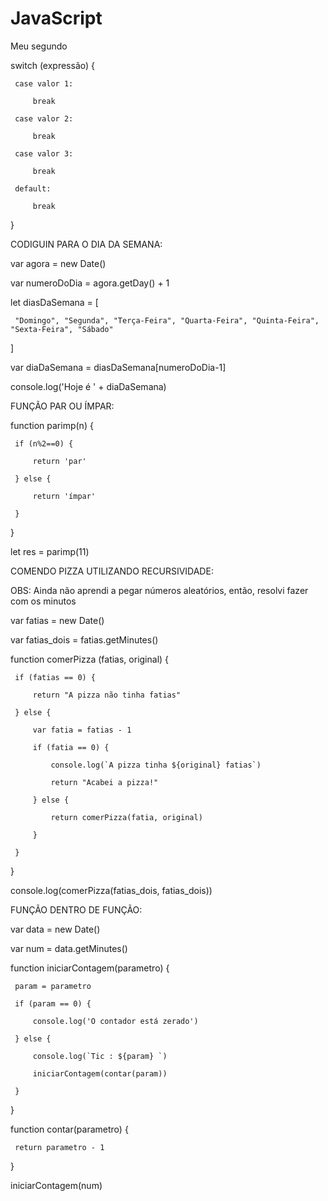 # JavaScript
 Meu segundo


 switch (expressão) {

     case valor 1:

         break

     case valor 2:

         break

     case valor 3:

         break

     default:

         break
         
 }

 CODIGUIN PARA O DIA DA SEMANA:

 var agora = new Date()

 var numeroDoDia = agora.getDay() + 1

 let diasDaSemana = [

     "Domingo", "Segunda", "Terça-Feira", "Quarta-Feira", "Quinta-Feira", "Sexta-Feira", "Sábado"

 ]

 var diaDaSemana = diasDaSemana[numeroDoDia-1]

 console.log('Hoje é ' + diaDaSemana)

 FUNÇÃO PAR OU ÍMPAR:

 function parimp(n) {

     if (n%2==0) {

         return 'par'

     } else {

         return 'ímpar'

     }

 }

 let res = parimp(11)

 COMENDO PIZZA UTILIZANDO RECURSIVIDADE:

 OBS: Ainda não aprendi a pegar números aleatórios, então, resolvi fazer com os minutos

 var fatias = new Date()

 var fatias_dois = fatias.getMinutes()

 function comerPizza (fatias, original) {

     if (fatias == 0) {

         return "A pizza não tinha fatias"

     } else {

         var fatia = fatias - 1

         if (fatia == 0) {

             console.log(`A pizza tinha ${original} fatias`)

             return "Acabei a pizza!"

         } else {

             return comerPizza(fatia, original)

         }

     }

 }

 console.log(comerPizza(fatias_dois, fatias_dois))

 FUNÇÃO DENTRO DE FUNÇÃO:

 var data = new Date()
 
 var num = data.getMinutes()

 function iniciarContagem(parametro) {
 
     param = parametro
 
     if (param == 0) {
 
         console.log('O contador está zerado')
 
     } else {
 
         console.log(`Tic : ${param} `)
 
         iniciarContagem(contar(param))
 
     }
 
 }

 function contar(parametro) {
 
     return parametro - 1
 
 }

 iniciarContagem(num)